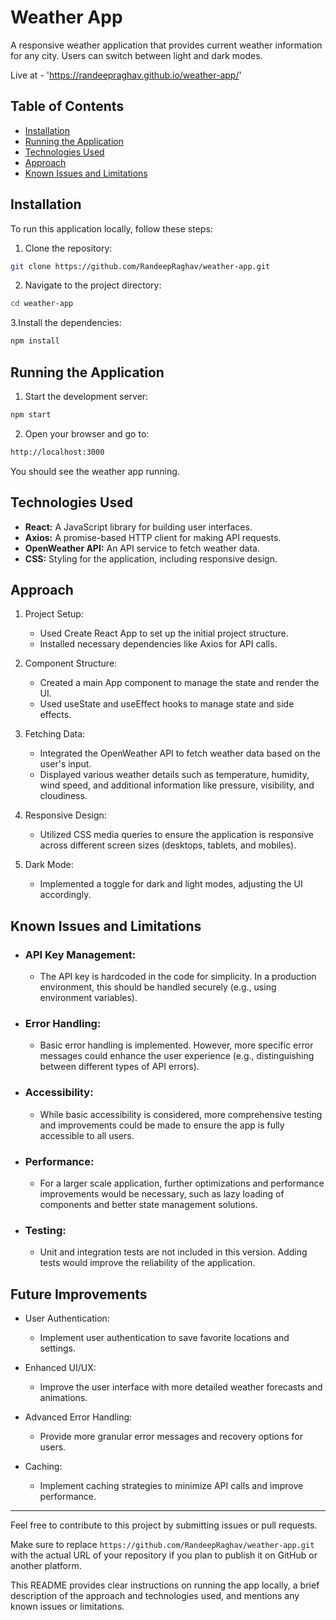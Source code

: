 # Weather App

A responsive weather application that provides current weather information for any city. Users can switch between light and dark modes.

Live at - 'https://randeepraghav.github.io/weather-app/'

## Table of Contents
- [Installation](#installation)
- [Running the Application](#running-the-application)
- [Technologies Used](#technologies-used)
- [Approach](#approach)
- [Known Issues and Limitations](#known-issues-and-limitations)

## Installation

To run this application locally, follow these steps:

1. Clone the repository:

```bash
git clone https://github.com/RandeepRaghav/weather-app.git
```

2. Navigate to the project directory:
```bash
cd weather-app
```

3.Install the dependencies:
```bash
npm install
```
## Running the Application
1. Start the development server:
```bash
npm start
```
2. Open your browser and go to:
```bash
http://localhost:3000
```
You should see the weather app running.

## Technologies Used
* **React:** A JavaScript library for building user interfaces.
* **Axios:** A promise-based HTTP client for making API requests.
* **OpenWeather API:** An API service to fetch weather data.
* **CSS:** Styling for the application, including responsive design.

## Approach
  1. Project Setup:
     * Used Create React App to set up the initial project structure.
     * Installed necessary dependencies like Axios for API calls.
       
  2. Component Structure:
     * Created a main App component to manage the state and render the UI.
     * Used useState and useEffect hooks to manage state and side effects.

  3. Fetching Data:
     * Integrated the OpenWeather API to fetch weather data based on the user's input.
     * Displayed various weather details such as temperature, humidity, wind speed, and additional information like pressure, visibility, and cloudiness.
       
  4. Responsive Design:
     * Utilized CSS media queries to ensure the application is responsive across different screen sizes (desktops, tablets, and mobiles).
  5. Dark Mode:
     * Implemented a toggle for dark and light modes, adjusting the UI accordingly.
## Known Issues and Limitations
- ### API Key Management:
  - The API key is hardcoded in the code for simplicity. In a production environment, this should be handled securely (e.g., using environment variables).
- ### Error Handling:
  - Basic error handling is implemented. However, more specific error messages could enhance the user experience (e.g., distinguishing between different types of API errors).

- ### Accessibility:
  - While basic accessibility is considered, more comprehensive testing and improvements could be made to ensure the app is fully accessible to all users.

- ### Performance:
  - For a larger scale application, further optimizations and performance improvements would be necessary, such as lazy loading of components and better state management solutions.

- ### Testing:
  - Unit and integration tests are not included in this version. Adding tests would improve the reliability of the application.

## Future Improvements
  - User Authentication:
    - Implement user authentication to save favorite locations and settings.

  - Enhanced UI/UX:
    - Improve the user interface with more detailed weather forecasts and animations.

  - Advanced Error Handling:
    - Provide more granular error messages and recovery options for users.

  - Caching:
    - Implement caching strategies to minimize API calls and improve performance.
   
* * *  
Feel free to contribute to this project by submitting issues or pull requests.


Make sure to replace `https://github.com/RandeepRaghav/weather-app.git` with the actual URL of your repository if you plan to publish it on GitHub or another platform. 

This README provides clear instructions on running the app locally, a brief description of the approach and technologies used, and mentions any known issues or limitations.
